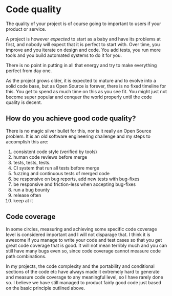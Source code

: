 # Code quality

The quality of your project is of course going to important to users if your
product or service.

A project is however *expected* to start as a baby and have its problems at
first, and nobody will expect that it is perfect to start with. Over time, you
improve and you iterate on design and code. You add tests, you run more tools
and you build automated systems to do it for you.

There is no point in putting in all that energy and try to make everything
perfect from day one.

As the project grows older, it is expected to mature and to evolve into a
solid code base, but as Open Source is forever, there is no fixed timeline for
this. You get to spend as much time on this as you see fit. You might just not
become super popular and conquer the world properly until the code quality is
decent.

## How do you achieve good code quality?

There is no magic silver bullet for this, nor is it really an Open Source
problem. It is an old software engineering challenge and my steps to
accomplish this are:

1. consistent code style (verified by tools)
2. human code reviews before merge
3. tests, tests, tests.
4. CI system that run all tests before merge
5. fuzzing and continuous tests of merged code
6. be responsive on bug reports, add new tests with bug-fixes
7. be responsive and friction-less when accepting bug-fixes
8. run a bug bounty
9. release often
10. keep at it

## Code coverage

In some circles, measuring and achieving some specific code coverage level is
considered important and I will not disparage that. I think it is awesome if
you manage to write your code and test cases so that you get great code
coverage that is good. It will not mean terribly much and you can still have
many bugs even so, since code coverage cannot measure code path combinations.

In my projects, the code complexity and the portability and conditional
sections of the code etc have always made it extremely hard to generate and
measure code coverage to any meaningful level, so I have rarely done so. I
believe we have still managed to product fairly good code just based on the
basic principle outlined above.

